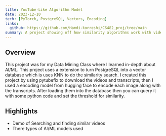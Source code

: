 ```yaml
---
title: YouTube-Like Algorithm Model
date: 2023-12-10
tech: [PyTorch, PostgreSQL, Vectors, Encoding]
links:
  github: https://github.com/Hamdi-korreshi/CS482_proj/tree/main
summary: A project showing off how similarity algorithms work with videos and transcriptions.
---
```


## Overview
This project was for my Data Mining Class where I learned in-depth about AI/ML. This project uses a extension to turn PostgreSQL into a vector database which is uses KNN to do the similarity search. I created this project by using pytubefix to download the videos and transcripts, then I used a encoding model from hugging face to encode each image along with the transcripts. After loading them into the database then you can query it with some python code and set the threshold for similarity.

## Highlights
- Demo of Searching and finding similar videos
- There types of AI/ML models used